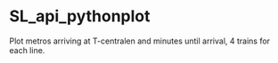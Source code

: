 # SL_api_pythonplot
Plot metros arriving at T-centralen and minutes until arrival, 4 trains for each line.
